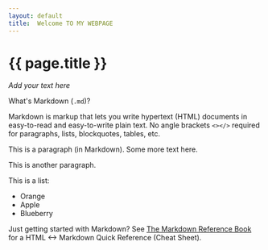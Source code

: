 ```yaml
---
layout: default
title:  Welcome TO MY WEBPAGE
---
```


# {{ page.title }}


_Add your text here_


What's Markdown (`.md`)?

Markdown is markup that lets you write hypertext (HTML) documents
in easy-to-read and easy-to-write plain text.
No angle brackets `<></>` required for
paragraphs, lists, blockquotes, tables, etc.


This is a paragraph (in Markdown). Some more
text here.

This is another paragraph.

This is a list:

- Orange
- Apple
- Blueberry



Just getting started with Markdown?
See [The Markdown Reference Book][writekit] for a
HTML <-> Markdown Quick Reference (Cheat Sheet).


[writekit]: http://writekit.github.io
